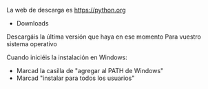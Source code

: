 La web de descarga es
https://python.org

- Downloads

Descargáis la última versión que haya en ese momento
Para vuestro sistema operativo

Cuando iniciéis la instalación en Windows:
- Marcad la casilla de "agregar al PATH de Windows"
- Marcad "instalar para todos los usuarios"


